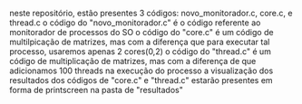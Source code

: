 neste repositório, estão presentes 3 códigos: novo_monitorador.c, core.c, e thread.c
o código do "novo_monitorador.c" é o código referente ao monitorador de processos do SO
o código do "core.c" é um código de multilpicação de matrizes, mas com a diferença que para executar tal processo, usaremos apenas 2 cores(0,2)
o código do "thread.c" é um código de multiplicação de matrizes, mas com a diferença de que adicionamos 100 threads na execução do processo
a visualização dos resultados dos códigos de "core.c" e "thread.c" estarão presentes em forma de printscreen na pasta de "resultados"
